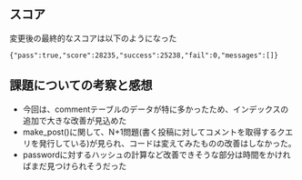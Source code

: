 ## スコア
変更後の最終的なスコアは以下のようになった
```
{"pass":true,"score":28235,"success":25238,"fail":0,"messages":[]}
```


## 課題についての考察と感想
- 今回は、commentテーブルのデータが特に多かったため、インデックスの追加で大きな改善が見込めた
- make_post()に関して、N+1問題(書く投稿に対してコメントを取得するクエリを発行している)が見られ、コードは変えてみたものの改善はしなかった。
- passwordに対するハッシュの計算など改善できそうな部分は時間をかければまだ見つけられそうだった

